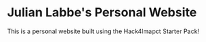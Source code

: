 # Julian Labbe's Personal Website
This is a personal website built using the Hack4Imapct Starter Pack!
